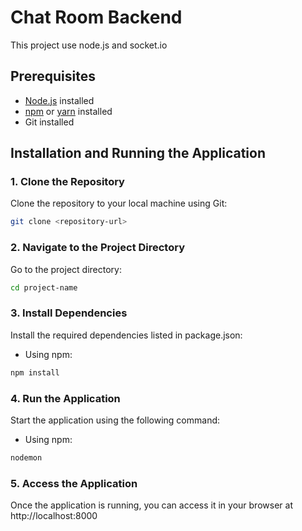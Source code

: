 # Chat Room Backend

This project use node.js and socket.io

## Prerequisites

- [Node.js](https://nodejs.org/) installed
- [npm](https://www.npmjs.com/) or [yarn](https://yarnpkg.com/) installed
- Git installed

## Installation and Running the Application

### 1. Clone the Repository

Clone the repository to your local machine using Git:

```bash
git clone <repository-url>
```

### 2. Navigate to the Project Directory

Go to the project directory:

```bash
cd project-name
```

### 3. Install Dependencies
Install the required dependencies listed in package.json:

- Using npm:
```bash
npm install
```

### 4. Run the Application
Start the application using the following command:

- Using npm:
```bash
nodemon
```

### 5. Access the Application
Once the application is running, you can access it in your browser at http://localhost:8000
